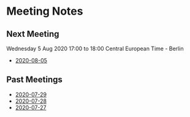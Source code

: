 # Meeting Notes

## Next Meeting
Wednesday 5 Aug 2020 17:00 to 18:00 Central European Time - Berlin
- [2020-08-05](./2020-07-05.md)

## Past Meetings
- [2020-07-29](./2020-07-29.md)
- [2020-07-28](./2020-07-28.md)
- [2020-07-27](./2020-07-27.md)